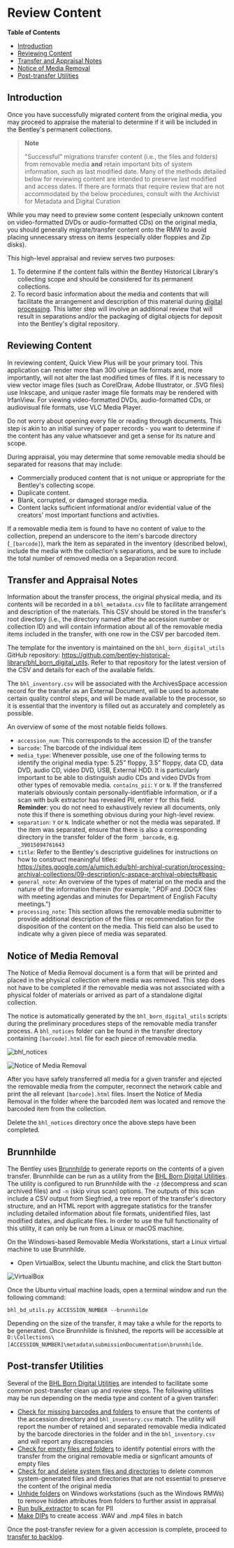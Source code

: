 # Review Content

**Table of Contents**
- [Introduction](#introduction)
- [Reviewing Content](#reviewing-content)
- [Transfer and Appraisal Notes](#transfer-and-appraisal-notes)
- [Notice of Media Removal](#notice-of-media-removal)
- [Post-transfer Utilities](#post-transfer-utilities)

## Introduction

Once you have successfully migrated content from the original media, you may proceed to appraise the material to determine if it will be included in the Bentley's permanent collections.

> **Note**
>
> "Successful" migrations transfer content (i.e., the files and folders) from removable media **and** retain important bits of system information, such as last modified date. Many of the methods detailed below for reviewing content are intended to preserve last modified and access dates. If there are formats that require review that are not accommodated by the below procedures, consult with the Archivist for Metadata and Digital Curation

While you may need to preview some content (especially unknown content on video-formatted DVDs or audio-formatted CDs) on the original media, you should generally migrate/transfer content onto the RMW to avoid placing unnecessary stress on items (especially older floppies and Zip disks).

This high-level appraisal and review serves two purposes:

1. To determine if the content falls within the Bentley Historical Library's collecting scope and should be considered for its permanent collections.
2. To record basic information about the media and contents that will facilitate the arrangement and description of this material during [digital processing](https://sites.google.com/a/umich.edu/bhl-archival-curation/processing-archival-collections/08-digital-processing). This latter step will involve an additional review that will result in separations and/or the packaging of digital objects for deposit into the Bentley's digital repository.

## Reviewing Content

In reviewing content, Quick View Plus will be your primary tool. This application can render more than 300 unique file formats and, more importantly, will not alter the last modified times of files. If it is necessary to view vector image files (such as CorelDraw, Adobe Illustrator, or .SVG files) use Inkscape, and unique raster image file formats may be rendered with IrfanView. For viewing video-formatted DVDs, audio-formatted CDs, or audiovisual file formats, use VLC Media Player.

Do not worry about opening every file or reading through documents. This step is akin to an initial survey of paper records - you want to determine if the content has any value whatsoever and get a sense for its nature and scope.

During appraisal, you may determine that some removable media should be separated for reasons that may include:
- Commercially produced content that is not unique or appropriate for the Bentley's collecting scope.
- Duplicate content.
- Blank, corrupted, or damaged storage media.
- Content lacks sufficient informational and/or evidential value of the creators' most important functions and activities.

If a removable media item is found to have no content of value to the collection, prepend an underscore to the item's barcode directory (`_[barcode]`), mark the item as separated in the inventory (described below), include the media with the collection's separations, and be sure to include the total number of removed media on a Separation record.

## Transfer and Appraisal Notes

Information about the transfer process, the original physical media, and its contents will be recorded in a `bhl_metadata.csv` file to facilitate arrangement and description of the materials. This CSV should be stored in the transfer's root directory (i.e., the directory named after the accession number or collection ID) and will contain information about all of the removable media items included in the transfer, with one row in the CSV per barcoded item.

The template for the inventory is maintained on the `bhl_born_digital_utils` GitHub repository: https://github.com/bentley-historical-library/bhl_born_digital_utils. Refer to that repository for the latest version of the CSV and details for each of the available fields.

The `bhl_inventory.csv` will be associated with the ArchivesSpace accession record for the transfer as an External Document, will be used to automate certain quality control steps, and will be made available to the processor, so it is essential that the inventory is filled out as accurately and completely as possible.

An overview of some of the most notable fields follows.

- `accession_num`: This corresponds to the accession ID of the transfer
- `barcode`: The barcode of the individual item
- `media_type`: Whenever possible, use one of the following terms to identify the original media type: 5.25" floppy, 3.5" floppy, data CD, data DVD, audio CD, video DVD, USB, External HDD. It is particularly important to be able to distinguish audio CDs and video DVDs from other types of removable media.
`contains_pii`: `Y` or `N`. If the transferred materials obviously contain personally-identifiable information, or if a scan with bulk extractor has revealed PII, enter `Y` for this field. **Reminder**: you do not need to exhaustively review all documents, only note this if there is something obvious during your high-level review.
- `separation`: `Y` or `N`. Indicate whether or not the media was separated. If the item was separated, ensure that there is also a corresponding directory in the transfer folder of the form `_barcode`, e.g. `_39015094761643`
- `title`: Refer to the Bentley's descriptive guidelines for instructions on how to construct meaningful titles: https://sites.google.com/a/umich.edu/bhl-archival-curation/processing-archival-collections/09-description/c-aspace-archival-objects#basic
- `general_note`: An overview of the types of material on the media and the nature of the information therein (for example, ".PDF and .DOCX files with meeting agendas and minutes for Department of English Faculty meetings.")
- `processing_note`: This section allows the removable media submitter to provide additional description of the files or recommendation for the disposition of the content on the media. This field can also be used to indicate why a given piece of media was separated.

## Notice of Media Removal

The Notice of Media Removal document is a form that will be printed and placed in the physical collection where media was removed. This step does not have to be completed if the removable media was not associated with a physical folder of materials or arrived as part of a standalone digital collection. 

The notice is automatically generated by the `bhl_born_digital_utils` scripts during the preliminary procedures steps of the removable media transfer process. A `bhl_notices` folder can be found in the transfer directory containing `[barcode].html` file for each piece of removable media.

![bhl_notices](images/bhl_notices.png "bhl_notices")

![Notice of Media Removal](images/notice_of_media_removal.png "Notice of Media Removal")

After you have safely transferred all media for a given transfer and ejected the removable media from the computer, reconnect the network cable and print the all relevant `[barcode].html` files. Insert the Notice of Media Removal in the folder where the barcoded item was located and remove the barcoded item from the collection.

Delete the `bhl_notices` directory once the above steps have been completed.

## Brunnhilde
The Bentley uses [Brunnhilde](https://github.com/tw4l/brunnhilde) to generate reports on the contents of a given transfer. Brunnhilde can be run as a utility from the [BHL Born Digital Utilities](https://github.com/bentley-historical-library/bhl_born_digital_utils). The utility is configured to run Brunnhilde with the `-z` (decompress and scan archived files) and `-n` (skip virus scan) options. The outputs of this scan include a CSV output from Siegfried, a tree report of the transfer's directory structure, and an HTML report with aggregate statistics for the transfer including detailed information about file formats, unidentified files, last modified dates, and duplicate files. In order to use the full functionality of this utility, it can only be run from a Linux or macOS machine.

On the Windows-based Removable Media Workstations, start a Linux virtual machine to use Brunnhilde.

- Open VirtualBox, select the Ubuntu machine, and click the Start button

![VirtualBox](images/virtualbox.png "VirtualBox")

Once the Ubuntu virtual machine loads, open a terminal window and run the following command:

`bhl_bd_utils.py ACCESSION_NUMBER --brunnhilde`

Depending on the size of the transfer, it may take a while for the reports to be generated. Once Brunnhilde is finished, the reports will be accessible at `D:\Collections\[ACCESSION_NUMBER]\metadata\submissionDocumentation\brunnhilde`.


## Post-transfer Utilities

Several of the [BHL Born Digital Utilities](https://github.com/bentley-historical-library/bhl_born_digital_utils) are intended to facilitate some common post-transfer clean up and review steps. The following utilities may be run depending on the media type and content of a given transfer:

- [Check for missing barcodes and folders](https://github.com/bentley-historical-library/bhl_born_digital_utils#check-for-missing-barcodes-and-folders) to ensure that the contents of the accession directory and `bhl_inventory.csv` match. The utility will report the number of retained and separated removable media indicated by the barcode directories in the folder and in the `bhl_inventory.csv` and will report any discrepancies
- [Check for empty files and folders](https://github.com/bentley-historical-library/bhl_born_digital_utils#check-for-empty-folders-and-files) to identify potential errors with the transfer from the original removable media or signficant amounts of empty files
- [Check for and delete system files and directories](https://github.com/bentley-historical-library/bhl_born_digital_utils#check-for-and-delete-system-files-and-directories) to delete common system-generated files and directories that are not essential to preserve the content of the original media
- [Unhide folders](https://github.com/bentley-historical-library/bhl_born_digital_utils#unhide-folders) on Windows workstations (such as the Windows RMWs) to remove hidden attributes from folders to further assist in appraisal
- [Run bulk_extractor](https://github.com/bentley-historical-library/bhl_born_digital_utils#run-bulk_extractor) to scan for PII
- [Make DIPs](https://github.com/bentley-historical-library/bhl_born_digital_utils#make_dipspy) to create access .WAV and .mp4 files in batch

Once the post-transfer review for a given accession is complete, proceed to [transfer to backlog](transfer_to_backlog.md). 